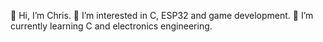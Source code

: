 👋 Hi, I’m Chris.
👀 I’m interested in C, ESP32 and game development.
🌱 I’m currently learning C and electronics engineering.

<!---
crispmfc/crispmfc is a ✨ special ✨ repository because its `README.md` (this file) appears on your GitHub profile.
You can click the Preview link to take a look at your changes.
--->
